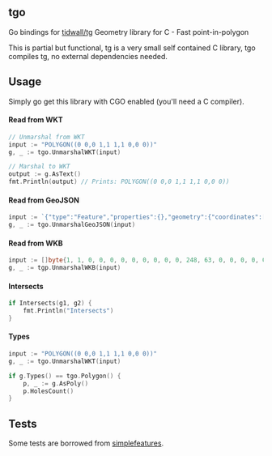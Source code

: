 tgo
---


Go bindings for [tidwall/tg](https://github.com/tidwall/tg) Geometry library for C - Fast point-in-polygon 

This is partial but functional, tg is a very small self contained C library, tgo compiles tg, no external dependencies needed.

## Usage

Simply go get this library with CGO enabled (you'll need a C compiler).

#### Read from WKT
```go
// Unmarshal from WKT
input := "POLYGON((0 0,0 1,1 1,1 0,0 0))"
g, _ := tgo.UnmarshalWKT(input)

// Marshal to WKT
output := g.AsText()
fmt.Println(output) // Prints: POLYGON((0 0,0 1,1 1,1 0,0 0))
```

#### Read from GeoJSON
```go
input := `{"type":"Feature","properties":{},"geometry":{"coordinates":[-79.20159897229003,43.636785010689835],"type":"Point"}}`
g, _ := tgo.UnmarshalGeoJSON(input)
```

#### Read from WKB
```go
input := []byte{1, 1, 0, 0, 0, 0, 0, 0, 0, 0, 0, 248, 63, 0, 0, 0, 0, 0, 0, 4, 64}
g, _ := tgp.UnmarshalWKB(input)
```

#### Intersects
```go
if Intersects(g1, g2) {
	fmt.Println("Intersects")
}
```

#### Types

```go
input := "POLYGON((0 0,0 1,1 1,1 0,0 0))"
g, _ := tgo.UnmarshalWKT(input)

if g.Types() == tgo.Polygon() {
	p, _ := g.AsPoly()
	p.HolesCount()
}
```

## Tests

Some tests are borrowed from [simplefeatures](https://github.com/peterstace/simplefeatures).